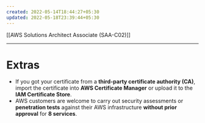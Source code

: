 ```yaml
---
created: 2022-05-14T18:44:27+05:30
updated: 2022-05-18T23:39:44+05:30
---
```

[[AWS Solutions Architect Associate (SAA-C02)]]

---
# Extras
- If you got your certificate from a **third-party certificate authority (CA)**, import the certificate into **AWS Certificate Manager** or upload it to the **IAM Certificate Store**.
- AWS customers are welcome to carry out security assessments or **penetration tests** against their AWS infrastructure **without prior approval** for **8 services**.